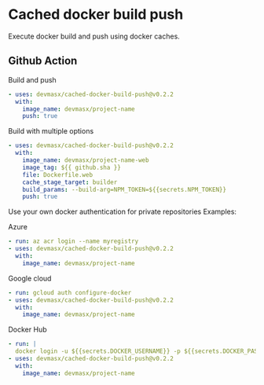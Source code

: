 # Cached docker build push

Execute docker build and push using docker caches.

## Github Action

Build and push

```yml
- uses: devmasx/cached-docker-build-push@v0.2.2
  with:
    image_name: devmasx/project-name
    push: true
```

Build with multiple options

```yml
- uses: devmasx/cached-docker-build-push@v0.2.2
  with:
    image_name: devmasx/project-name-web
    image_tag: ${{ github.sha }}
    file: Dockerfile.web
    cache_stage_target: builder
    build_params: --build-arg=NPM_TOKEN=${{secrets.NPM_TOKEN}}
    push: true
```

Use your own docker authentication for private repositories
Examples:

Azure

```yml
- run: az acr login --name myregistry
- uses: devmasx/cached-docker-build-push@v0.2.2
  with:
    image_name: devmasx/project-name
```

Google cloud

```yml
- run: gcloud auth configure-docker
- uses: devmasx/cached-docker-build-push@v0.2.2
  with:
    image_name: devmasx/project-name
```

Docker Hub

```yml
- run: |
  docker login -u ${{secrets.DOCKER_USERNAME}} -p ${{secrets.DOCKER_PASSWORD}}
- uses: devmasx/cached-docker-build-push@v0.2.2
  with:
    image_name: devmasx/project-name
```
